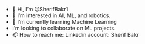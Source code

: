 - 👋 Hi, I’m @SherifBakr1
- 👀 I’m interested in AI, ML, and robotics.
- 🌱 I’m currently learning Machine Learning
- I’m looking to collaborate on ML projects.
- 📫 How to reach me: Linkedin account: Sherif Bakr 

<!---
SherifBakr1/SherifBakr1 is a ✨ special ✨ repository because its `README.md` (this file) appears on your GitHub profile.
You can click the Preview link to take a look at your changes.
--->
